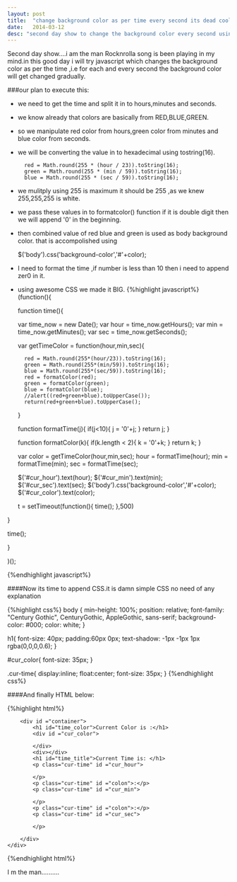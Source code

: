```yaml
---
layout: post
title:  "change background color as per time every second its dead cool"
date:   2014-03-12
desc: "second day show to change the background color every second using javascript ,its mind blowing  ...better Mind it...lets start the ride ...Rocknrolla"
---
```




Second day show....i am the man Rocknrolla song is been playing in my mind.in this good day i will try javascript which changes the background color as per the time ,i.e for each and every second the background color will get changed gradually.

###our plan to execute this:

+ we need to get the time and split it in to hours,minutes and seconds.
+ we know already that colors are basically from RED,BLUE,GREEN.
+ so we manipulate red color from hours,green color from minutes and blue color from seconds.
+ we will be converting the value in to hexadecimal using tostring(16).

    	red = Math.round(255 * (hour / 23)).toString(16);
		green = Math.round(255 * (min / 59)).toString(16);
		blue = Math.round(255 * (sec / 59)).toString(16);

+ we mulitply using 255 is maximum it should be 255 ,as we knew 255,255,255 is white.
+ we pass these values in to formatcolor() function if it is double digit then we will append '0' in the beginning.
+ then combined value of red blue and green is used as body background color. that is accompolished using 

	$('body').css('background-color','#'+color);

+ I need to format the time ,if number is less than 10 then i need to append zer0 in it.
+ using awesome CSS we made it BIG.
{%highlight javascript%}
(function(){

	function time(){

	var time_now = new Date();
	var hour = time_now.getHours();
	var min = time_now.getMinutes();
	var sec = time_now.getSeconds();

	var getTimeColor = function(hour,min,sec){
		
		red = Math.round(255*(hour/23)).toString(16);
		green = Math.round(255*(min/59)).toString(16);
		blue = Math.round(255*(sec/59)).toString(16);
		red = formatColor(red);
		green = formatColor(green);
		blue = formatColor(blue);
		//alert((red+green+blue).toUpperCase());
		return(red+green+blue).toUpperCase();
	}

	function formatTime(j){
		if(j<10){
			j = '0'+j;
		}
		return j;
	}

	function formatColor(k){
		if(k.length < 2){
			k = '0'+k;
		}
		return k;
	}

	var color = getTimeColor(hour,min,sec);
	hour = formatTime(hour);
	min = formatTime(min);
	sec = formatTime(sec);
	
	$('#cur_hour').text(hour);
	$('#cur_min').text(min);
	$('#cur_sec').text(sec);
	$('body').css('background-color','#'+color);
	$('#cur_color').text(color);

	t = setTimeout(function(){
		time();
	},500)
	
}	

time();


}

)();

{%endhighlight javascript%}

####Now its time to append CSS.it is damn simple CSS no need of any explanation

{%highlight css%}
body {
	min-height: 100%;
	position: relative;
	font-family: "Century Gothic", CenturyGothic, AppleGothic, sans-serif;
	background-color: #000;
	color: white;
}

h1{
	font-size: 40px;
	padding:60px 0px;
	text-shadow: -1px -1px 1px rgba(0,0,0,0.6);
	}

#cur_color{
	font-size: 35px;
}

.cur-time{
	display:inline;
	float:center;
	font-size: 35px;
}
{%endhighlight css%}

####And finally HTML below:

{%highlight html%}
<!DOCTYPE html>
<html lang>
<head>
  <meta charset="utf-8">
  <title>click clock | its me</title>
   <link rel="stylesheet" href="reset.css">
  <link rel="stylesheet" href="color-clock.css">
  <script src="http://ajax.googleapis.com/ajax/libs/jquery/1.9.1/jquery.min.js"></script>

 </head>

<body>
	<div id ="wrapper">

		<div id ="container">
			<h1 id="time_color">Current Color is :</h1>
			<div id ="cur_color">

			</div>
			<div></div>
			<h1 id="time_title">Current Time is: </h1>
			<p class="cur-time" id ="cur_hour">
						
			</p>
			<p class="cur-time" id ="colon">:</p>
			<p class="cur-time" id ="cur_min">
						
			</p>
			<p class="cur-time" id ="colon">:</p>
			<p class="cur-time" id ="cur_sec">
						
			</p>
				
		</div>
	</div>

</body>
  <script type="text/javascript" src="color-clock.js"></script>
</html>
{%endhighlight html%}

I m the man..........